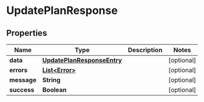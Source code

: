 # UpdatePlanResponse

## Properties
| Name        | Type                                                      | Description | Notes      |
| ----------- | --------------------------------------------------------- | ----------- | ---------- |
| **data**    | [**UpdatePlanResponseEntry**](UpdatePlanResponseEntry.md) |             | [optional] |
| **errors**  | [**List&lt;Error&gt;**](Error.md)                         |             | [optional] |
| **message** | **String**                                                |             | [optional] |
| **success** | **Boolean**                                               |             | [optional] |
